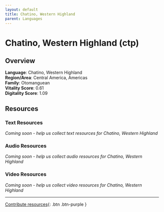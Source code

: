 ```yaml
---
layout: default
title: Chatino, Western Highland
parent: Languages
---
```


# Chatino, Western Highland (ctp)

## Overview

**Language**: Chatino, Western Highland  
**Region/Area**: Central America, Americas  
**Family**: Otomanguean  
**Vitality Score**: 0.61  
**Digitality Score**: 1.09  

## Resources

### Text Resources
*Coming soon - help us collect text resources for Chatino, Western Highland*

### Audio Resources
*Coming soon - help us collect audio resources for Chatino, Western Highland*

### Video Resources
*Coming soon - help us collect video resources for Chatino, Western Highland*

---

[Contribute resources](https://fairtrain.github.io/){: .btn .btn-purple }
